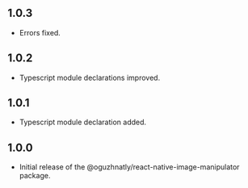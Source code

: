 ## 1.0.3

- Errors fixed.

## 1.0.2

- Typescript module declarations improved.

## 1.0.1

- Typescript module declaration added.

## 1.0.0

- Initial release of the @oguzhnatly/react-native-image-manipulator package.